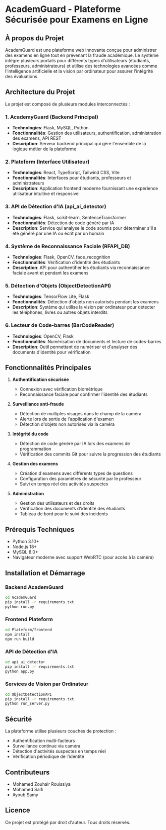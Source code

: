 # AcademGuard - Plateforme Sécurisée pour Examens en Ligne

## À propos du Projet

AcademGuard est une plateforme web innovante conçue pour administrer des examens en ligne tout en prévenant la fraude académique. Le système intègre plusieurs portails pour différents types d'utilisateurs (étudiants, professeurs, administrateurs) et utilise des technologies avancées comme l'intelligence artificielle et la vision par ordinateur pour assurer l'intégrité des évaluations.

## Architecture du Projet

Le projet est composé de plusieurs modules interconnectés :

### 1. AcademyGuard (Backend Principal)

- **Technologies**: Flask, MySQL, Python
- **Fonctionnalités**: Gestion des utilisateurs, authentification, administration des examens, API REST
- **Description**: Serveur backend principal qui gère l'ensemble de la logique métier de la plateforme

### 2. Plateform (Interface Utilisateur)

- **Technologies**: React, TypeScript, Tailwind CSS, Vite
- **Fonctionnalités**: Interfaces pour étudiants, professeurs et administrateurs
- **Description**: Application frontend moderne fournissant une expérience utilisateur intuitive et responsive

### 3. API de Détection d'IA (api_ai_detector)

- **Technologies**: Flask, scikit-learn, SentenceTransformer
- **Fonctionnalités**: Détection de code généré par IA
- **Description**: Service qui analyse le code soumis pour déterminer s'il a été généré par une IA ou écrit par un humain

### 4. Système de Reconnaissance Faciale (RFAPI_DB)

- **Technologies**: Flask, OpenCV, face_recognition
- **Fonctionnalités**: Vérification d'identité des étudiants
- **Description**: API pour authentifier les étudiants via reconnaissance faciale avant et pendant les examens

### 5. Détection d'Objets (ObjectDetectionAPI)

- **Technologies**: TensorFlow Lite, Flask
- **Fonctionnalités**: Détection d'objets non autorisés pendant les examens
- **Description**: Système qui utilise la vision par ordinateur pour détecter les téléphones, livres ou autres objets interdits

### 6. Lecteur de Code-barres (BarCodeReader)

- **Technologies**: OpenCV, Flask
- **Fonctionnalités**: Numérisation de documents et lecture de codes-barres
- **Description**: Outil permettant de numériser et d'analyser des documents d'identité pour vérification

## Fonctionnalités Principales

1. **Authentification sécurisée**

   - Connexion avec vérification biométrique
   - Reconnaissance faciale pour confirmer l'identité des étudiants

2. **Surveillance anti-fraude**

   - Détection de multiples visages dans le champ de la caméra
   - Alerte lors de sortie de l'application d'examen
   - Détection d'objets non autorisés via la caméra

3. **Intégrité du code**

   - Détection de code généré par IA lors des examens de programmation
   - Vérification des commits Git pour suivre la progression des étudiants

4. **Gestion des examens**

   - Création d'examens avec différents types de questions
   - Configuration des paramètres de sécurité par le professeur
   - Suivi en temps réel des activités suspectes

5. **Administration**
   - Gestion des utilisateurs et des droits
   - Vérification des documents d'identité des étudiants
   - Tableau de bord pour le suivi des incidents

## Prérequis Techniques

- Python 3.10+
- Node.js 18+
- MySQL 8.0+
- Navigateur moderne avec support WebRTC (pour accès à la caméra)

## Installation et Démarrage

### Backend AcademGuard

```bash
cd AcademGuard
pip install -r requirements.txt
python run.py
```

### Frontend Plateform

```bash
cd Plateform/frontend
npm install
npm run build
```

### API de Détection d'IA

```bash
cd api_ai_detector
pip install -r requirements.txt
python app.py
```

### Services de Vision par Ordinateur

```bash
cd ObjectDetectionAPI
pip install -r requirements.txt
python run_server.py
```

## Sécurité

La plateforme utilise plusieurs couches de protection :

- Authentification multi-facteurs
- Surveillance continue via caméra
- Détection d'activités suspectes en temps réel
- Vérification périodique de l'identité

## Contributeurs

- Mohamed Zouhair Rouissiya
- Mohamed Saifi
- Ayoub Samy

## Licence

Ce projet est protégé par droit d'auteur. Tous droits réservés.

